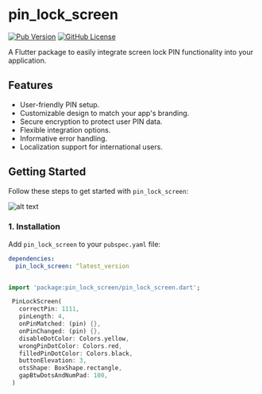 # pin_lock_screen

[![Pub Version](https://img.shields.io/pub/v/pin_lock_screen.svg)](https://pub.dev/packages/pin_lock_screen)
[![GitHub License](https://img.shields.io/github/license/xubair305/pin_lock_screen.svg)](https://github.com/xubair305/pin_lock_screen)

A Flutter package to easily integrate screen lock PIN functionality into your application.

## Features

- User-friendly PIN setup.
- Customizable design to match your app's branding.
- Secure encryption to protect user PIN data.
- Flexible integration options.
- Informative error handling.
- Localization support for international users.

## Getting Started

Follow these steps to get started with `pin_lock_screen`:

![alt text](https://github.com/xubair305/pin_lock_screen/blob/master/images/demo.gif?raw=true)

### 1. Installation

Add `pin_lock_screen` to your `pubspec.yaml` file:

```yaml
dependencies:
  pin_lock_screen: ^latest_version
```

```dart

import 'package:pin_lock_screen/pin_lock_screen.dart';

 PinLockScreen(
   correctPin: 1111,
   pinLength: 4,
   onPinMatched: (pin) {},
   onPinChanged: (pin) {},
   disableDotColor: Colors.yellow,
   wrongPinDotColor: Colors.red,
   filledPinDotColor: Colors.black,
   buttonElevation: 3,
   otsShape: BoxShape.rectangle,
   gapBtwDotsAndNumPad: 100,
 )
